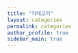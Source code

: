 ```yaml
---
title: "카테고리"
layout: categories
permalink: categories
author_profile: true
sidebar_main: true
---
```


<!--
---

{% for category in site.categories %}

<span style="font-size: 18px;">{{ category[0] }}</span>

  {% assign posts = category[1] %}
    {% for post in posts %}
        {% include archive-single2.html type=page.entries_layout %}
    {% endfor %}
{% endfor %}
-->